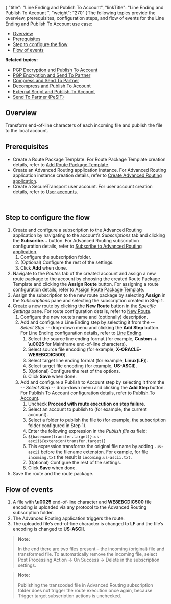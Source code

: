 {
    "title": "Line Ending and Publish To Account",
    "linkTitle": "Line Ending and Publish To Account ",
    "weight": "270"
}The following topics provide the overview, prerequisites, configuration steps, and flow of events for the Line Ending and Publish To Account use case:

-   <a href="#Overview" class="MCXref xref">Overview</a>
-   <a href="#Prerequi" class="MCXref xref">Prerequisites</a>
-   <a href="#Step" class="MCXref xref">Step to configure the flow</a>
-   <a href="#Flow" class="MCXref xref">Flow of events</a>

**Related topics:**

-   <a href="../c_st_pgp_decryption_publish_to_account" class="MCXref xref">PGP Decryption and Publish To Account</a>
-   <a href="../c_st_send_to_partner" class="MCXref xref">PGP Encryption and Send To Partner</a>
-   <a href="../c_st_compress_send_to_partner" class="MCXref xref">Compress and Send To Partner</a>
-   <a href="../c_st_decompress_publish_to_account" class="MCXref xref">Decompress and Publish To Account</a>
-   <a href="../c_st_external_script_send_to_partnet" class="MCXref xref">External Script and Publish To Account</a>
-   <a href="../c_st_send_to_partner_pesit" class="MCXref xref">Send To Partner (PeSIT)</a>

<span id="Overview"></span>

## Overview

Transform end-of-line characters of each incoming file and publish the file to the local account.

<span id="Prerequi"></span>

## Prerequisites

-   Create a Route Package Template. For Route Package Template creation details, refer to <a href="../../../c_st_configuration/t_st_manage_route_package_templates#Add" class="MCXref xref">Add Route Package Template</a>.
-   Create an <span class="mc-variable my_project_variables.Advanced_Routing variable">Advanced Routing</span> application instance. For <span class="mc-variable my_project_variables.Advanced_Routing variable">Advanced Routing</span> application instance creation details, refer to <a href="../../../c_st_configuration/t_st_create_advanced_routing_application" class="MCXref xref">Create Advanced Routing application</a>.
-   Create a <span class="mc-variable suite_variables.SecureTransportName variable">SecureTransport</span> user account. For user account creation details, refer to <a href="../../../../accounts/useraccounts" class="MCXref xref">User accounts</a>.

 

<span id="Step"></span>

## Step to configure the flow

1.  Create and configure a subscription to the <span class="mc-variable my_project_variables.Advanced_Routing variable">Advanced Routing</span> application by navigating to the account’s *Subscriptions* tab and clicking the **Subscribe…** button. For <span class="mc-variable my_project_variables.Advanced_Routing variable">Advanced Routing</span> subscription configuration details, refer to <a href="../../../c_st_configuration/t_st_subscribe_advanced_routing_application" class="MCXref xref">Subscribe to Advanced Routing application</a>.
    1.  Configure the subscription folder.
    2.  (Optional) Configure the rest of the settings.
    3.  Click **Add** when done.
2.  Navigate to the *Routes* tab of the created account and assign a new route package to the account by choosing the created Route Package Template and clicking the **Assign Route** button. For assigning a route configuration details, refer to <a href="../../../c_st_configuration/t_st_assign_route_package_template" class="MCXref xref">Assign Route Package Template</a>.
3.  Assign the subscription to the new route package by selecting **Assign** in the *Subscriptions* pane and selecting the subscription created in Step 1.
4.  Create a new route by clicking the **New Route** button in the *Specific Settings* pane. For route configuration details, refer to <a href="../../../c_st_configuration/t_st_manage_routes#New" class="MCXref xref">New Route</a>.
    1.  Configure the new route’s name and (optionally) description.
    2.  Add and configure a Line Ending step by selecting it from the *-- Select Step --* drop-down menu and clicking the **Add Step** button. For Line Ending configuration details, refer to <a href="../../../c_st_route_step_transformations/t_st_line_ending" class="MCXref xref">Line Ending</a>.
        1.  Select the source line ending format (for example, **Custom -> \\u0025** for Mainframe end-of-line characters).
        2.  Select source file encoding (for example, **X-ORACLE-WE8EBCDIC500**).
        3.  Select target line ending format (for example, **Linux(LF)**).
        4.  Select target file encoding (for example, **US-ASCII**).
        5.  (Optional) Configure the rest of the options.
        6.  Click **Save** when done.
    3.  Add and configure a Publish to Account step by selecting it from the *-- Select Step --* drop-down menu and clicking the **Add Step** button. For Publish To Account configuration details, refer to <a href="../../../c_st_route_steps/t_st_publish_to_account" class="MCXref xref">Publish To Account</a>.
        1.  Uncheck **Proceed with route execution on step failure**.
        2.  Select an account to publish to (for example, the current account).
        3.  Select a folder to publish the file to (for example, the subscription folder configured in Step 1).
        4.  Enter the following expression in the *Publish file as* field:
        5.  `${basename(transfer.target)}.us-ascii${extension(transfer.target)}`
        6.  This expression transforms the original file name by adding `.us-ascii` before the filename extension. For example, for file `incoming.txt` the result is `incoming.us-ascii.txt`.
        7.  (Optional) Configure the rest of the settings.
        8.  Click **Save** when done.
5.  Save the route and the route package.

<span id="Flow"></span>

## Flow of events

1.  A file with **\\u0025** end-of-line character and **WE8EBCDIC500** file encoding is uploaded via any protocol to the <span class="mc-variable my_project_variables.Advanced_Routing variable">Advanced Routing</span> subscription folder.
2.  The <span class="mc-variable my_project_variables.Advanced_Routing variable">Advanced Routing</span> application triggers the route.
3.  The uploaded file’s end-of-line character is changed to **LF** and the file’s encoding is changed to **US-ASCII**.

> **Note:**
>
> In the end there are two files present – the incoming (original) file and transformed file. To automatically remove the incoming file, select Post Processing Action -> On Success -> Delete in the subscription settings.

> **Note:**
>
> Publishing the transcoded file in Advanced Routing subscription folder does not trigger the route execution once again, because Trigger target subscription actions is unchecked.

